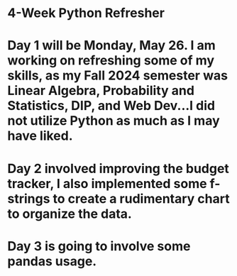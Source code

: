 # 4-Week Python Refresher

# Day 1 will be Monday, May 26. I am working on refreshing some of my skills, as my Fall 2024 semester was Linear Algebra, Probability and Statistics, DIP, and Web Dev...I did not utilize Python as much as I may have liked. 

# Day 2 involved improving the budget tracker, I also implemented some f-strings to create a rudimentary chart to organize the data. 

# Day 3 is going to involve some pandas usage.
